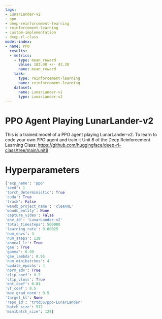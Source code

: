 ```yaml
---
tags:
- LunarLander-v2
- ppo
- deep-reinforcement-learning
- reinforcement-learning
- custom-implementation
- deep-rl-class
model-index:
- name: PPO
  results:
  - metrics:
    - type: mean_reward
      value: 103.08 +/- 43.38
      name: mean_reward
    task:
      type: reinforcement-learning
      name: reinforcement-learning
    dataset:
      name: LunarLander-v2
      type: LunarLander-v2
---
```


  # PPO Agent Playing LunarLander-v2

  This is a trained model of a PPO agent playing LunarLander-v2.
  To learn to code your own PPO agent and train it Unit 8 of the Deep Reinforcement Learning Class: https://github.com/huggingface/deep-rl-class/tree/main/unit8
  
  # Hyperparameters
  ```python
  {'exp_name': 'ppo'
'seed': 1
'torch_deterministic': True
'cuda': True
'track': False
'wandb_project_name': 'cleanRL'
'wandb_entity': None
'capture_video': False
'env_id': 'LunarLander-v2'
'total_timesteps': 500000
'learning_rate': 0.00025
'num_envs': 4
'num_steps': 128
'anneal_lr': True
'gae': True
'gamma': 0.99
'gae_lambda': 0.95
'num_minibatches': 4
'update_epochs': 4
'norm_adv': True
'clip_coef': 0.2
'clip_vloss': True
'ent_coef': 0.01
'vf_coef': 0.5
'max_grad_norm': 0.5
'target_kl': None
'repo_id': 'trtd56/ppo-LunarLander'
'batch_size': 512
'minibatch_size': 128}
  ```
  